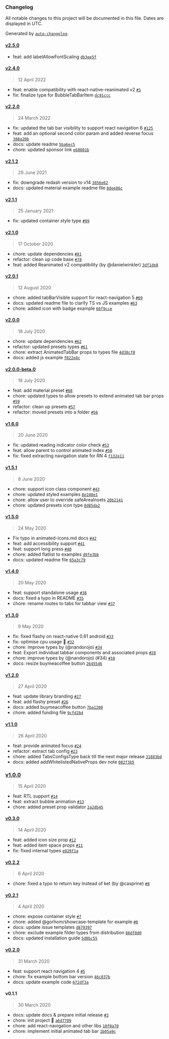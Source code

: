 ### Changelog

All notable changes to this project will be documented in this file. Dates are displayed in UTC.

Generated by [`auto-changelog`](https://github.com/CookPete/auto-changelog).

#### [v2.5.0](https://github.com/raisin-gmbh/react-native-animated-tabbar/compare/v2.4.0...v2.5.0)

- feat: add labelAllowFontScaling [`db3ee5f`](https://github.com/raisin-gmbh/react-native-animated-tabbar/commit/db3ee5f49f34e35d27dbb21b9073069dc83ae6f5)

#### [v2.4.0](https://github.com/raisin-gmbh/react-native-animated-tabbar/compare/v2.2.0...v2.4.0)

> 12 April 2022

- feat: enable compatibility with react-native-reanimated v2 [`#1`](https://github.com/raisin-gmbh/react-native-animated-tabbar/pull/1)
- fix: finalize type for BubbleTabBarItem [`dc91ccc`](https://github.com/raisin-gmbh/react-native-animated-tabbar/commit/dc91ccce7a37371b881a9e9553846b79b2b5910d)

#### [v2.2.0](https://github.com/raisin-gmbh/react-native-animated-tabbar/compare/v2.1.2...v2.2.0)

> 24 March 2022

- fix: updated the tab bar visibility to support react navigation 6 [`#125`](https://github.com/raisin-gmbh/react-native-animated-tabbar/pull/125)
- feat: add an optional second color param and added reverse focus [`388a20b`](https://github.com/raisin-gmbh/react-native-animated-tabbar/commit/388a20bad3d7476964750341f1677e16fbb07c80)
- docs: update readme [`5ba6ec5`](https://github.com/raisin-gmbh/react-native-animated-tabbar/commit/5ba6ec5374314b88235e270ef28540957c1c4cdb)
- chore: updated sponsor link [`e68001b`](https://github.com/raisin-gmbh/react-native-animated-tabbar/commit/e68001b9f03b38a1d86e64fca62e41b8f19754f8)

#### [v2.1.2](https://github.com/raisin-gmbh/react-native-animated-tabbar/compare/v2.1.1...v2.1.2)

> 29 June 2021

- fix: downgrade redash version to v14 [`3856e62`](https://github.com/raisin-gmbh/react-native-animated-tabbar/commit/3856e62f284d50417e3f39e97a3283f77b37b3c1)
- docs: updated material example readme file [`8dee86c`](https://github.com/raisin-gmbh/react-native-animated-tabbar/commit/8dee86c3c85c53ee07a7404b8af0c8f850a20f00)

#### [v2.1.1](https://github.com/raisin-gmbh/react-native-animated-tabbar/compare/v2.1.0...v2.1.1)

> 25 January 2021

- fix: updated container style type [`#99`](https://github.com/raisin-gmbh/react-native-animated-tabbar/pull/99)

#### [v2.1.0](https://github.com/raisin-gmbh/react-native-animated-tabbar/compare/v2.0.1...v2.1.0)

> 17 October 2020

- chore: update dependencies [`#81`](https://github.com/raisin-gmbh/react-native-animated-tabbar/pull/81)
- refactor: clean up code base [`#78`](https://github.com/raisin-gmbh/react-native-animated-tabbar/pull/78)
- feat: added Reanimated v2 compatibility (by @danielwinkler) [`3df1de8`](https://github.com/raisin-gmbh/react-native-animated-tabbar/commit/3df1de8d7a13aa8d1d0d63d3a63323ab157677a1)

#### [v2.0.1](https://github.com/raisin-gmbh/react-native-animated-tabbar/compare/v2.0.0...v2.0.1)

> 12 August 2020

- chore: added tabBarVisible support for react-navigation 5 [`#69`](https://github.com/raisin-gmbh/react-native-animated-tabbar/pull/69)
- docs: updated readme file to clarify TS vs JS examples [`#63`](https://github.com/raisin-gmbh/react-native-animated-tabbar/pull/63)
- chore: added icon with badge example [`66f9cce`](https://github.com/raisin-gmbh/react-native-animated-tabbar/commit/66f9ccecfd68e88b71e7a327261d94fe30e6a716)

#### [v2.0.0](https://github.com/raisin-gmbh/react-native-animated-tabbar/compare/v2.0.0-beta.0...v2.0.0)

> 18 July 2020

- chore: update dependencies [`#62`](https://github.com/raisin-gmbh/react-native-animated-tabbar/pull/62)
- refactor: updated presets types [`#61`](https://github.com/raisin-gmbh/react-native-animated-tabbar/pull/61)
- chore: extract AnimatedTabBar props to types file [`4d38cf8`](https://github.com/raisin-gmbh/react-native-animated-tabbar/commit/4d38cf872588ba141a53dd579360a10326876c7a)
- docs: added js example [`f022e8c`](https://github.com/raisin-gmbh/react-native-animated-tabbar/commit/f022e8c704a6a8dd50dd5d3e3e776d98fb81fe5e)

#### [v2.0.0-beta.0](https://github.com/raisin-gmbh/react-native-animated-tabbar/compare/v1.6.0...v2.0.0-beta.0)

> 18 July 2020

- feat: add material preset [`#60`](https://github.com/raisin-gmbh/react-native-animated-tabbar/pull/60)
- chore: updated types to allow presets to extend animated tab bar props [`#59`](https://github.com/raisin-gmbh/react-native-animated-tabbar/pull/59)
- refactor: clean up presets [`#57`](https://github.com/raisin-gmbh/react-native-animated-tabbar/pull/57)
- refactor: moved presets into a folder [`#56`](https://github.com/raisin-gmbh/react-native-animated-tabbar/pull/56)

#### [v1.6.0](https://github.com/raisin-gmbh/react-native-animated-tabbar/compare/v1.5.1...v1.6.0)

> 20 June 2020

- fix: updated reading indicator color check [`#53`](https://github.com/raisin-gmbh/react-native-animated-tabbar/pull/53)
- feat: allow parent to control animated index [`#50`](https://github.com/raisin-gmbh/react-native-animated-tabbar/pull/50)
- fix: fixed extracting navigation state for RN 4 [`f132e11`](https://github.com/raisin-gmbh/react-native-animated-tabbar/commit/f132e114d13d9616dcfe1076c6316744222e9231)

#### [v1.5.1](https://github.com/raisin-gmbh/react-native-animated-tabbar/compare/v1.5.0...v1.5.1)

> 8 June 2020

- chore: support icon class component [`#43`](https://github.com/raisin-gmbh/react-native-animated-tabbar/pull/43)
- chore: updated styled examples [`8e248e1`](https://github.com/raisin-gmbh/react-native-animated-tabbar/commit/8e248e1b1d084b8fdb20b9709b83011a717b7fd2)
- chore: allow user to override safeAreaInsets [`20b2141`](https://github.com/raisin-gmbh/react-native-animated-tabbar/commit/20b214120223f9b5cdf9aa227fd136ba42261cb1)
- chore: updated presets icon type [`8d85da2`](https://github.com/raisin-gmbh/react-native-animated-tabbar/commit/8d85da2a82a783d065f9b28b23480c8c8042dbe7)

#### [v1.5.0](https://github.com/raisin-gmbh/react-native-animated-tabbar/compare/v1.4.0...v1.5.0)

> 24 May 2020

- Fix typo in animated-icons.md docs [`#42`](https://github.com/raisin-gmbh/react-native-animated-tabbar/pull/42)
- feat: add accessibility support [`#41`](https://github.com/raisin-gmbh/react-native-animated-tabbar/pull/41)
- feat: support long press [`#40`](https://github.com/raisin-gmbh/react-native-animated-tabbar/pull/40)
- chore: added flatlist to examples [`d9fe3bb`](https://github.com/raisin-gmbh/react-native-animated-tabbar/commit/d9fe3bb2fd18ba64f30fb22cbe5e09dc8ae3bb51)
- docs: updated readme file [`65a3c79`](https://github.com/raisin-gmbh/react-native-animated-tabbar/commit/65a3c79c977f6567272665f851a99b448e432f1a)

#### [v1.4.0](https://github.com/raisin-gmbh/react-native-animated-tabbar/compare/v1.3.0...v1.4.0)

> 20 May 2020

- feat: support standalone usage [`#38`](https://github.com/raisin-gmbh/react-native-animated-tabbar/pull/38)
- docs: fixed a typo in README [`#35`](https://github.com/raisin-gmbh/react-native-animated-tabbar/pull/35)
- chore: rename routes to tabs for tabbar view [`#37`](https://github.com/raisin-gmbh/react-native-animated-tabbar/pull/37)

#### [v1.3.0](https://github.com/raisin-gmbh/react-native-animated-tabbar/compare/v1.2.0...v1.3.0)

> 9 May 2020

- fix: fixed flashy on react-native 0.61 android [`#33`](https://github.com/raisin-gmbh/react-native-animated-tabbar/pull/33)
- fix: optimise cpu usage 🚀 [`#32`](https://github.com/raisin-gmbh/react-native-animated-tabbar/pull/32)
- chore: improve types by (@nandorojo) [`#34`](https://github.com/raisin-gmbh/react-native-animated-tabbar/pull/34)
- feat: Export individual tabbar components and associated props [`#28`](https://github.com/raisin-gmbh/react-native-animated-tabbar/pull/28)
- chore: improve types by (@nandorojo) (#34) [`#18`](https://github.com/raisin-gmbh/react-native-animated-tabbar/issues/18)
- docs: resize buymeacoffee button [`2645546`](https://github.com/raisin-gmbh/react-native-animated-tabbar/commit/2645546bbe6a9299a0706ed629ca8cff0ff115d4)

#### [v1.2.0](https://github.com/raisin-gmbh/react-native-animated-tabbar/compare/v1.1.0...v1.2.0)

> 27 April 2020

- feat: update library branding [`#27`](https://github.com/raisin-gmbh/react-native-animated-tabbar/pull/27)
- feat: add flashy preset [`#26`](https://github.com/raisin-gmbh/react-native-animated-tabbar/pull/26)
- docs: added buymeacoffee button [`7ba1200`](https://github.com/raisin-gmbh/react-native-animated-tabbar/commit/7ba120000a418edadd5ee3f843eec8eff8dfef9f)
- chore: added funding file [`9cfd2b4`](https://github.com/raisin-gmbh/react-native-animated-tabbar/commit/9cfd2b48d45ed82fa67f06b413c3e0586984fa73)

#### [v1.1.0](https://github.com/raisin-gmbh/react-native-animated-tabbar/compare/v1.0.0...v1.1.0)

> 26 April 2020

- feat: provide animated focus [`#24`](https://github.com/raisin-gmbh/react-native-animated-tabbar/pull/24)
- refactor: extract tab config [`#23`](https://github.com/raisin-gmbh/react-native-animated-tabbar/pull/23)
- chore: added TabsConfigsType back till the next major release [`31883bd`](https://github.com/raisin-gmbh/react-native-animated-tabbar/commit/31883bd627b23bada0e033f677154f2abd88455b)
- docs: added addWhitelistedNativeProps dev note [`082f3b5`](https://github.com/raisin-gmbh/react-native-animated-tabbar/commit/082f3b5a2315cce8be66077e94e9a798ffd35b05)

### [v1.0.0](https://github.com/raisin-gmbh/react-native-animated-tabbar/compare/v0.3.0...v1.0.0)

> 15 April 2020

- feat: RTL support [`#14`](https://github.com/raisin-gmbh/react-native-animated-tabbar/pull/14)
- feat: extract bubble animation [`#13`](https://github.com/raisin-gmbh/react-native-animated-tabbar/pull/13)
- chore: added preset prop validator [`2a2db45`](https://github.com/raisin-gmbh/react-native-animated-tabbar/commit/2a2db45a93611fa9a20f162509221e832ff36b9b)

#### [v0.3.0](https://github.com/raisin-gmbh/react-native-animated-tabbar/compare/v0.2.2...v0.3.0)

> 14 April 2020

- feat: added icon size prop [`#12`](https://github.com/raisin-gmbh/react-native-animated-tabbar/pull/12)
- feat: added item space props  [`#11`](https://github.com/raisin-gmbh/react-native-animated-tabbar/pull/11)
- fix: fixed internal types [`e029f1a`](https://github.com/raisin-gmbh/react-native-animated-tabbar/commit/e029f1a71f09216475102aeec58db013d0ccc967)

#### [v0.2.2](https://github.com/raisin-gmbh/react-native-animated-tabbar/compare/v0.2.1...v0.2.2)

> 6 April 2020

- chore: fixed a typo to return key instead of ket (by @casprine) [`#8`](https://github.com/raisin-gmbh/react-native-animated-tabbar/pull/8)

#### [v0.2.1](https://github.com/raisin-gmbh/react-native-animated-tabbar/compare/v0.2.0...v0.2.1)

> 4 April 2020

- chore: expose container style [`#7`](https://github.com/raisin-gmbh/react-native-animated-tabbar/pull/7)
- chore: added @gorhom/showcase-template for example  [`#6`](https://github.com/raisin-gmbh/react-native-animated-tabbar/pull/6)
- docs: update issue templates [`d879397`](https://github.com/raisin-gmbh/react-native-animated-tabbar/commit/d879397239cd90a11e6301eaa0ee465b2a54a267)
- chore: exclude example filder types from distribution [`86df8d0`](https://github.com/raisin-gmbh/react-native-animated-tabbar/commit/86df8d06f0cd5e3c2c9ea28827431851df0e5758)
- docs: updated installation guide [`5d0bc55`](https://github.com/raisin-gmbh/react-native-animated-tabbar/commit/5d0bc553b933363acc8bac5e1ad0258011891bd1)

#### [v0.2.0](https://github.com/raisin-gmbh/react-native-animated-tabbar/compare/v0.1.1...v0.2.0)

> 31 March 2020

- feat: support react navigation 4 [`#5`](https://github.com/raisin-gmbh/react-native-animated-tabbar/pull/5)
- chore: fix example bottom bar version [`46c837b`](https://github.com/raisin-gmbh/react-native-animated-tabbar/commit/46c837bbf9f36548dadaa563d5116190ee760973)
- docs: update example code [`672df3a`](https://github.com/raisin-gmbh/react-native-animated-tabbar/commit/672df3a07ef57ecee91a2448e724587ba2fea5e1)

#### v0.1.1

> 30 March 2020

- docs: update docs & prepare initial release [`#3`](https://github.com/raisin-gmbh/react-native-animated-tabbar/pull/3)
- chore: init project 🎉 [`a6d7709`](https://github.com/raisin-gmbh/react-native-animated-tabbar/commit/a6d77095008b28a7d238f3c91dcbf7b89db0bf07)
- chore: add react-navigation and other libs [`10f0a70`](https://github.com/raisin-gmbh/react-native-animated-tabbar/commit/10f0a70c40968acab40c3f1a745b55e0bdc05f16)
- chore: implement initial animated tab bar [`1b05a9c`](https://github.com/raisin-gmbh/react-native-animated-tabbar/commit/1b05a9c66c3ea86fa1613106d13d4e4de6992508)
